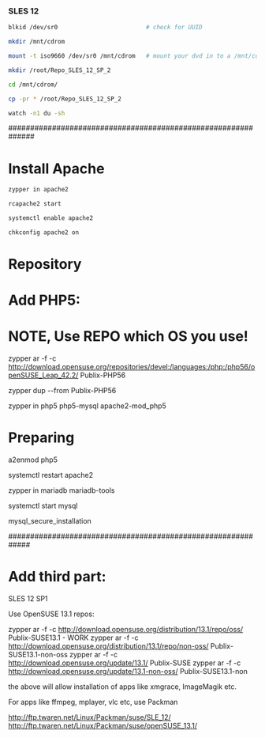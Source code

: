 ### SLES 12

```bash
blkid /dev/sr0                         # check for UUID

mkdir /mnt/cdrom

mount -t iso9660 /dev/sr0 /mnt/cdrom   # mount your dvd in to a /mnt/cdrom 

mkdir /root/Repo_SLES_12_SP_2

cd /mnt/cdrom/

cp -pr * /root/Repo_SLES_12_SP_2

watch -n1 du -sh 
```


##############################################################
# Install Apache

```bash
zypper in apache2

rcapache2 start

systemctl enable apache2

chkconfig apache2 on
```

# Repository
# Add PHP5:
# NOTE, Use REPO which OS you use!
  

zypper ar -f -c http://download.opensuse.org/repositories/devel:/languages:/php:/php56/openSUSE_Leap_42.2/ Publix-PHP56

zypper dup --from Publix-PHP56

zypper in php5 php5-mysql apache2-mod_php5

# Preparing

a2enmod php5

systemctl restart apache2

zypper in mariadb mariadb-tools

systemctl start mysql

mysql_secure_installation


#############################################################
# Add third part:

SLES 12 SP1

Use OpenSUSE 13.1 repos:

zypper ar -f -c http://download.opensuse.org/distribution/13.1/repo/oss/ Publix-SUSE13.1            -  WORK
zypper ar -f -c http://download.opensuse.org/distribution/13.1/repo/non-oss/ Publix-SUSE13.1-non-oss
zypper ar -f -c http://download.opensuse.org/update/13.1/ Publix-SUSE
zypper ar -f -c http://download.opensuse.org/update/13.1-non-oss/ Publix-SUSE13.1-non

the above will allow installation of apps like xmgrace, ImageMagik etc.

For apps like ffmpeg, mplayer, vlc etc, use Packman

http://ftp.twaren.net/Linux/Packman/suse/SLE_12/ 
http://ftp.twaren.net/Linux/Packman/suse/openSUSE_13.1/  



